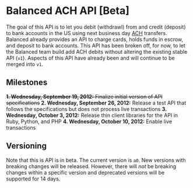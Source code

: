 # Balanced ACH API [Beta]

The goal of this API is to let you debit (withdrawl) from and credit (deposit)
to bank accounts in the US using next business day
[ACH](http://en.wikipedia.org/wiki/Automated_Clearing_House) transfers.
Balanced already provides an API to charge cards, holds funds in escrow,
and deposit to bank accounts. This API has been broken off, for now, to let the
Balanced team build add ACH debits without altering the existing stable API
(`v1`). Aspects of this API have already been and will continue to be merged
into `v1`.


## Milestones

~~**1. Wednesday, September 19, 2012:** Finalize initial version of API
specifications~~
**2. Wednesday, September 26, 2012:** Release a test API that follows the
specifications but does not process live transactions
**3. Wednesday, October 3, 2012:** Release thin client libraries for the API in
Ruby, Python, and PHP
**4. Wednesday, October 10, 2012:** Enable live transactions


## Versioning

Note that this is API is in beta. The current version is `a0`. New versions
with breaking changes will be released. However, there will *not* be breaking
changes within a specific version and deprecated versions will be supported for
14 days.